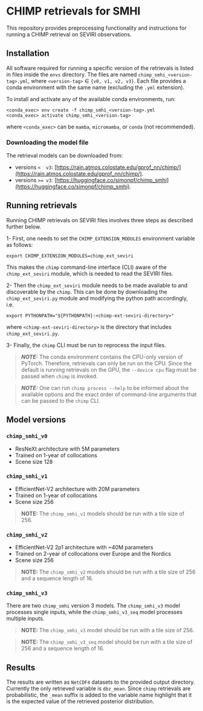 # CHIMP retrievals for SMHI

This repository provides preprocessing functionality and instructions for running a CHIMP retrieval on SEVIRI observations.

## Installation

All software required for running a specific version of the retrievals is listed in files inside the `envs` directory. The files are named `chimp_smhi_<version-tag>.yml`, where `<version-tag>` $\in$ `{v0, v1, v2, v3}`. Each file provides a conda environment with the same name (excluding the `.yml` extension).

To install and activate any of the available conda environments, run:

``` shellsession
<conda_exec> env create -f chimp_smhi_<version-tag>.yml
<conda_exec> activate chimp_smhi_<version-tag>
```
where `<conda_exec>` can be `mamba`, `micromamba`, or `conda` (not recommended).

### Downloading the model file

The retrieval models can be downloaded from:
 - versions `<  v3`: [https://rain.atmos.colostate.edu/gprof_nn/chimp/](https://rain.atmos.colostate.edu/gprof_nn/chimp/).
 - versions `>= v3`: [https://huggingface.co/simonpf/chimp_smhi](https://huggingface.co/simonpf/chimp_smhi).

## Running retrievals

Running CHIMP retrievals on SEVIRI files involves three steps as described further below.


1- First, one needs to set the `CHIMP_EXTENSION_MODULES` environment variable as follows:
```
export CHIMP_EXTENSION_MODULES=chimp_ext_seviri
```
This makes the `chimp` command-line interface (CLI) aware of the `chimp_ext_seviri` module, which is needed to read the SEVIRI files.

2- Then the `chimp_ext_seviri` module needs to be made available to and discoverable by the `chimp`. This can be done by downloading the `chimp_ext_seviri.py` module and modifying the python path accordingly, i.e.
```
export PYTHONPATH="${PYTHONPATH}:<chimp-ext-seviri-directory>"
```
where `<chimp-ext-seviri-directory>` is the directory that includes `chimp_ext_seviri.py`.

3- Finally, the `chimp` CLI must be run to reprocess the input files.

> ***NOTE:*** The conda environment contains the CPU-only version of PyTorch. Therefore, retrievals can only be run on the CPU. Since the default is running retrievals on the GPU, the ``--device cpu`` flag must be passed when ``chimp`` is invoked.

> ***NOTE:*** One can run `chimp process --help` to be informed about the available options and the exact order of command-line arguments that can be passed to the `chimp` CLI.

## Model versions

### ``chimp_smhi_v0``

- ResNeXt architecture with 5M parameters
- Trained on 1-year of collocations
- Scene size 128


### ``chimp_smhi_v1``

- EfficientNet-V2 architecture with 20M parameters
- Trained on 1-year of collocations
- Scene size 256

> **NOTE:** The ``chimp_smhi_v1``  models should be run with a tile size of 256.

### ``chimp_smhi_v2``

- EfficientNet-V2 2p1 architecture with ~40M parameters
- Trained on 2-year of collocations over Europe and the Nordics
- Scene size 256

> **NOTE:** The ``chimp_smhi_v2``  models should be run with a tile size of 256 and
a sequence length of 16.

### ``chimp_smhi_v3``

There are two ``chimp_smhi`` version 3 models. The ``chimp_smhi_v3`` model processes single inputs, while the ``chimp_smhi_v3_seq`` model processes multiple inputs.

> **NOTE:** The ``chimp_smhi_v3``  model should be run with a tile size of 256.

> **NOTE:** The ``chimp_smhi_v3_seq``  model should be run with a tile size of 256 and a sequence length of 16.

## Results

The results are written as `NetCDF4` datasets to the provided output directory.
Currently the only retrieved variable is ``dbz_mean``. Since ``chimp``
retrievals are probabilistic, the ``_mean`` suffix is added to the variable name
highlight that it is the expected value of the retrieved posterior distribution.
